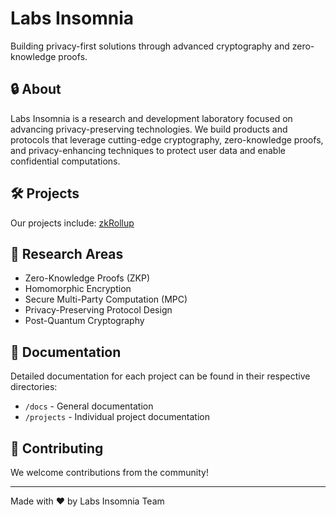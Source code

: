 # Labs Insomnia

Building privacy-first solutions through advanced cryptography and zero-knowledge proofs.

## 🔒 About

Labs Insomnia is a research and development laboratory focused on advancing privacy-preserving technologies. We build products and protocols that leverage cutting-edge cryptography, zero-knowledge proofs, and privacy-enhancing techniques to protect user data and enable confidential computations.

## 🛠️ Projects

Our projects include:
[zkRollup](https://github.com/Labs-Insomnia/zkRollup)

## 🔬 Research Areas

- Zero-Knowledge Proofs (ZKP)
- Homomorphic Encryption
- Secure Multi-Party Computation (MPC)
- Privacy-Preserving Protocol Design
- Post-Quantum Cryptography


## 📖 Documentation

Detailed documentation for each project can be found in their respective directories:
- `/docs` - General documentation
- `/projects` - Individual project documentation

## 🤝 Contributing

We welcome contributions from the community! 





---

Made with ❤️ by Labs Insomnia Team
